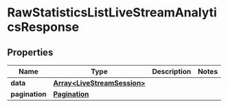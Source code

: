 
# RawStatisticsListLiveStreamAnalyticsResponse

## Properties

Name | Type | Description | Notes
------------ | ------------- | ------------- | -------------
**data** | [**Array&lt;LiveStreamSession&gt;**](LiveStreamSession.md) |  | 
**pagination** | [**Pagination**](Pagination.md) |  | 



